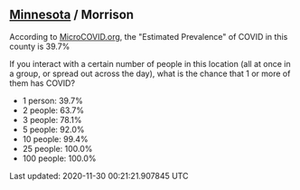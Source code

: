 
## [Minnesota](/united-states/minnesota) / Morrison

According to [MicroCOVID.org](http://microcovid.org),
the "Estimated Prevalence" of COVID in this county is 39.7%

If you interact with a certain number of people in this location
(all at once in a group, or spread out across the day), what is the chance that
1 or more of them has COVID?

- 1 person: 39.7%
- 2 people: 63.7%
- 3 people: 78.1%
- 5 people: 92.0%
- 10 people: 99.4%
- 25 people: 100.0%
- 100 people: 100.0%

Last updated: 2020-11-30 00:21:21.907845 UTC
